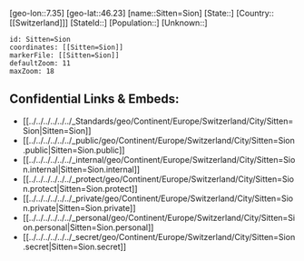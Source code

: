 ﻿---
location: [46.23,7.35]
mapzoom: [7,12] 
mapmarker: city 
type: City
tags:
- geo/City


SpocWebEntityId: 34296
isDeleted: false
confidential: public

---
[geo-lon::7.35]
[geo-lat::46.23]
[name::Sitten=Sion]
[State::]
[Country::[[Switzerland]]]
[StateId::]
[Population::]
[Unknown::]


```leaflet
id: Sitten=Sion
coordinates: [[Sitten=Sion]]
markerFile: [[Sitten=Sion]]
defaultZoom: 11 
maxZoom: 18
```


## Confidential Links & Embeds: 
- [[../../../../../../_Standards/geo/Continent/Europe/Switzerland/City/Sitten=Sion|Sitten=Sion]] 
- [[../../../../../../_public/geo/Continent/Europe/Switzerland/City/Sitten=Sion.public|Sitten=Sion.public]] 
- [[../../../../../../_internal/geo/Continent/Europe/Switzerland/City/Sitten=Sion.internal|Sitten=Sion.internal]] 
- [[../../../../../../_protect/geo/Continent/Europe/Switzerland/City/Sitten=Sion.protect|Sitten=Sion.protect]] 
- [[../../../../../../_private/geo/Continent/Europe/Switzerland/City/Sitten=Sion.private|Sitten=Sion.private]] 
- [[../../../../../../_personal/geo/Continent/Europe/Switzerland/City/Sitten=Sion.personal|Sitten=Sion.personal]] 
- [[../../../../../../_secret/geo/Continent/Europe/Switzerland/City/Sitten=Sion.secret|Sitten=Sion.secret]] 
